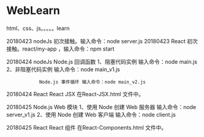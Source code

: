 # WebLearn
html、css、js。。。。。learn

20180423 nodeJs 初次接触。输入命令：node server.js
20180423 React  初次接触。react/my-app ，输入命令：npm start

20180424 nodeJs Node.js 回调函数 1、阻塞代码实例 输入命令：node main.js
                                 2、非阻塞代码实例 输入命令：node main_v1.js


                Node.js 事件循环 输入命令：node main_v2.js
                
20180424  React React JSX 在React-JSX.html 文件中。


20180425  Node.js Web 模块  1、使用 Node 创建 Web 服务器  输入命令：node server_v1.js
                            2、使用 Node 创建 Web 客户端  输入命令：node client.js

20180425  React React 组件  在React-Components.html 文件中。